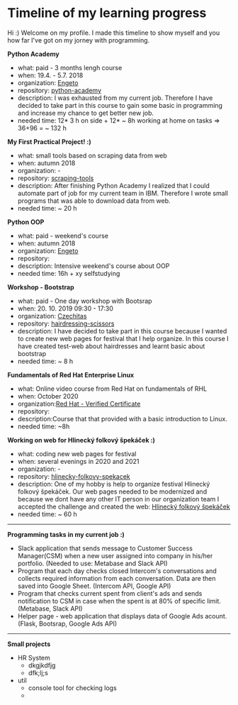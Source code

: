 # Timeline of my learning progress

Hi :) 
Welcome on my profile. 
I made this timeline to show myself and you how far I've got on my jorney with programming. 

**Python Academy**
 * what: paid - 3 months lengh course 
 * when: 19.4. - 5.7. 2018
 * organization: [Engeto](https://engeto.cz/?gclid=CjwKCAjwgb6IBhAREiwAgMYKRteULOFgD96biHL2BjgQqrLHN_oLkJqLLf-xHk-rvtNbACKHqpBssRoCwMoQAvD_BwE)
 * repository: [python-academy](https://github.com/PavcaHyx/python-academy)
 * description: I was exhausted from my current job. Therefore I have decided to take part in this course to gain some basic in programming and increase my chance to get better new job.
 * needed time: 12* 3 h on side + 12*  ~ 8h working at home on tasks => 36+96 = ~ 132 h

**My First Practical Project! :)**
 * what: small tools based on scraping data from web
 * when: autumn 2018
 * organization: -
 * repository: [scraping-tools](https://github.com/PavcaHyx/scraping-tools)
 * description: After finishing Python Academy I realized that I could automate part of job for my current team in IBM. Therefore I wrote small programs that was able to download data from web.
 * needed time:  ~ 20 h

**Python OOP**
 * what: paid - weekend's course
 * when: autumn 2018
 * organization: [Engeto](https://engeto.cz/?gclid=CjwKCAjwgb6IBhAREiwAgMYKRteULOFgD96biHL2BjgQqrLHN_oLkJqLLf-xHk-rvtNbACKHqpBssRoCwMoQAvD_BwE)
 * repository: 
 * description: Intensive weekend's course about OOP
 * needed time: 16h + xy selfstudying

**Workshop - Bootstrap**
 * what: paid - One day workshop with Bootsrap
 * when: 20. 10. 2019 09:30 - 17:30
 * organization: [Czechitas](https://www.czechitas.cz/)
 * repository: [hairdressing-scissors](https://github.com/PavcaHyx/hairdressing-scissors)
 * description: I have decided to take part in this course because I wanted to create new web pages for festival that I help organize. In this course I have created test-web about hairdresses and learnt basic about bootstrap 
 * needed time: ~ 8 h

**Fundamentals of Red Hat Enterprise Linux**
* what: Online video course from Red Hat on fundamentals of RHL
* when: October 2020
* organization:[Red Hat - Verified Certificate](https://courses.edx.org/certificates/4ceddc37878b4f27979097d15fbd71a9)
* repository:
* description:Course that that provided with a basic introduction to Linux.
* needed time: ~8h


**Working on web for Hlinecký folkový špekáček :)**
 * what: coding new web pages for festival
 * when: several evenings in 2020 and 2021
 * organization: -
 * repository: [hlinecky-folkovy-spekacek](https://github.com/PavcaHyx/hlinecky-folkovy-spekacek.git)
 * description: One of my hobby is help to organize festival Hlinecký folkový špekáček. Our web pages needed to be modernized and because we dont have any other IT person in our organization team I accepted the challenge and created the web: [Hlinecký folkový špekáček](https://www.hlineckyfolkovyspekacek.cz/)
 * needed time: ~ 60 h

---
**Programming tasks in my current job :)**
* Slack application that sends message to Customer Success Manager(CSM) when a new user assigned into company in his/her portfolio. (Needed to use: Metabase and Slack API) 
* Program that each day checks closed Intercom's conversations and collects required information from each conversation. Data are then saved into Google Sheet. (Intercom API, Google API)
* Program that checks current spent from client's ads and sends notification to CSM in case when the spent is at 80% of specific limit. (Metabase, Slack API)
* Helper page - web application that displays data of Google Ads acount. (Flask, Bootsrap, Google Ads API)

---
**Small projects**
* HR System
  * dkgjkdfjg
  * dfk;lj;s
* util 
  * console tool for checking logs
  *  
